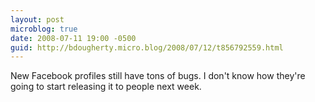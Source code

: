 ```yaml
---
layout: post
microblog: true
date: 2008-07-11 19:00 -0500
guid: http://bdougherty.micro.blog/2008/07/12/t856792559.html
---
```

New Facebook profiles still have tons of bugs. I don't know how they're going to start releasing it to people next week.
